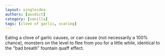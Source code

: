 ```yaml
---
layout: singleidea
authors: [aosdict]
category: [vanilla]
tags: [clove of garlic, scaring]
---
```

Eating a clove of garlic causes, or can cause (not necessarily a 100% chance),
monsters on the level to flee from you for a little while, identical to the "bad
breath" fountain quaff effect.
